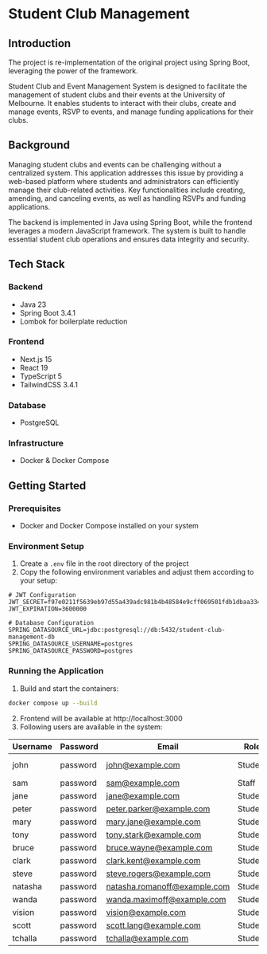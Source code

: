 # Student Club Management

## Introduction
The project is re-implementation of the original project using Spring Boot, leveraging the power of the framework.

Student Club and Event Management System is designed to facilitate the management of student clubs and their events at the University of Melbourne. It enables students to interact with their clubs, create and manage events, RSVP to events, and manage funding applications for their clubs. 

## Background
Managing student clubs and events can be challenging without a centralized system. This application addresses this issue by providing a web-based platform where students and administrators can efficiently manage their club-related activities. Key functionalities include creating, amending, and canceling events, as well as handling RSVPs and funding applications.

The backend is implemented in Java using Spring Boot, while the frontend leverages a modern JavaScript framework. The system is built to handle essential student club operations and ensures data integrity and security.

## Tech Stack

### Backend
- Java 23
- Spring Boot 3.4.1
- Lombok for boilerplate reduction

### Frontend
- Next.js 15
- React 19
- TypeScript 5
- TailwindCSS 3.4.1

### Database
- PostgreSQL

### Infrastructure
- Docker & Docker Compose

## Getting Started

### Prerequisites
- Docker and Docker Compose installed on your system

### Environment Setup

1. Create a `.env` file in the root directory of the project
2. Copy the following environment variables and adjust them according to your setup:

```env
# JWT Configuration
JWT_SECRET=f97e0211f5639eb97d55a439adc981b4b48584e9cff069501fdb1dbaa334af5ddef03464716648b7273d86d0b0970a315e1b0975a154466be04343bedacf3135
JWT_EXPIRATION=3600000

# Database Configuration 
SPRING_DATASOURCE_URL=jdbc:postgresql://db:5432/student-club-management-db
SPRING_DATASOURCE_USERNAME=postgres
SPRING_DATASOURCE_PASSWORD=postgres
```

### Running the Application
1. Build and start the containers:
```bash
docker compose up --build
```
2. Frontend will be available at http://localhost:3000
3. Following users are available in the system:

| Username | Password | Email                        | Role    | Comment            |
|----------|----------|------------------------------|---------|--------------------|
| john     | password | john@example.com             | Student | admin of all clubs |
| sam      | password | sam@example.com              | Staff   |                    |
| jane     | password | jane@example.com             | Student |                    |
| peter    | password | peter.parker@example.com     | Student |                    |
| mary     | password | mary.jane@example.com        | Student |                    |
| tony     | password | tony.stark@example.com       | Student |                    |
| bruce    | password | bruce.wayne@example.com      | Student |                    |
| clark    | password | clark.kent@example.com       | Student |                    |
| steve    | password | steve.rogers@example.com     | Student |                    |
| natasha  | password | natasha.romanoff@example.com | Student |                    |
| wanda    | password | wanda.maximoff@example.com   | Student |                    |
| vision   | password | vision@example.com           | Student |                    |
| scott    | password | scott.lang@example.com       | Student |                    |
| tchalla  | password | tchalla@example.com          | Student |                    |
